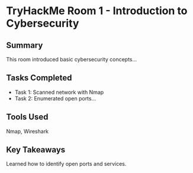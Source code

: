 # TryHackMe Room 1 - Introduction to Cybersecurity

## Summary  
This room introduced basic cybersecurity concepts...

## Tasks Completed  
- Task 1: Scanned network with Nmap  
- Task 2: Enumerated open ports...

## Tools Used  
Nmap, Wireshark

## Key Takeaways  
Learned how to identify open ports and services.

